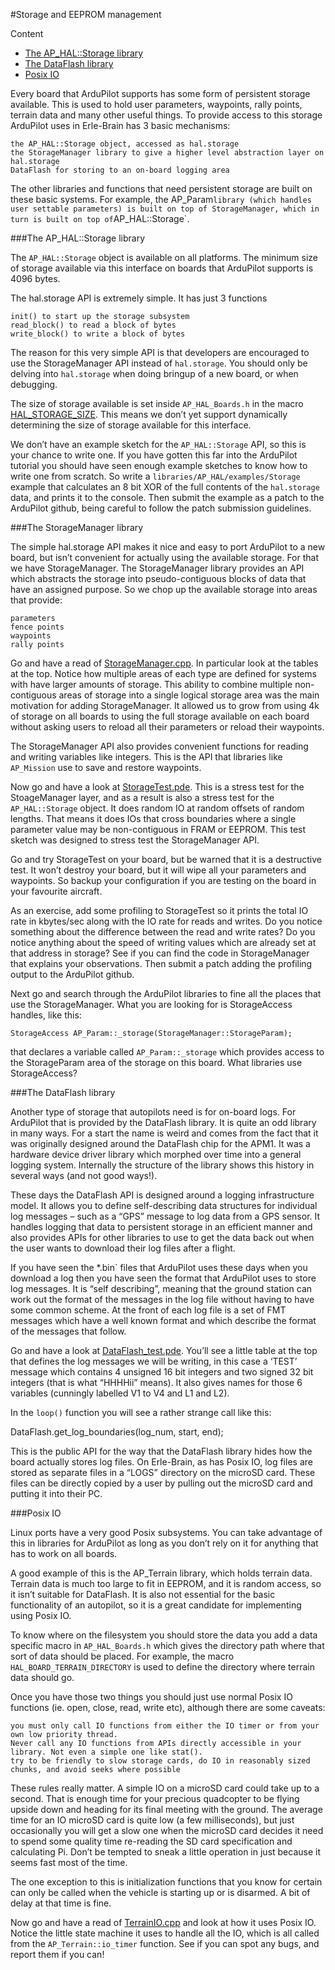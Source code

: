 #Storage and EEPROM management

Content
* [The AP_HAL::Storage library](#the-ap_hal::storage-library)
* [The DataFlash library](#the-dataflash-library)
* [Posix IO](#posix-io)

Every board that ArduPilot supports has some form of persistent storage available. This is used to hold user parameters, waypoints, rally points, terrain data and many other useful things. To provide access to this storage ArduPilot uses in Erle-Brain has 3 basic mechanisms:

    the AP_HAL::Storage object, accessed as hal.storage
    the StorageManager library to give a higher level abstraction layer on hal.storage
    DataFlash for storing to an on-board logging area

The other libraries and functions that need persistent storage are built on these basic systems. For example, the AP_Param` library (which handles user settable parameters) is built on top of StorageManager, which in turn is built on top of `AP_HAL::Storage`. 

###The AP_HAL::Storage library

The `AP_HAL::Storage` object is available on all platforms. The minimum size of storage available via this interface on boards that ArduPilot supports is 4096 bytes.

The hal.storage API is extremely simple. It has just 3 functions

    init() to start up the storage subsystem
    read_block() to read a block of bytes
    write_block() to write a block of bytes

The reason for this very simple API is that developers are encouraged to use the StorageManager API instead of `hal.storage`. You should only be delving into `hal.storage` when doing bringup of a new board, or when debugging.

The size of storage available is set inside `AP_HAL_Boards.h` in the macro [HAL_STORAGE_SIZE](https://github.com/erlerobot/ardupilot/blob/master/libraries/AP_HAL/AP_HAL_Boards.h#L182). This means we don’t yet support dynamically determining the size of storage available for this interface. 

We don’t have an example sketch for the `AP_HAL::Storage` API, so this is your chance to write one. If you have gotten this far into the ArduPilot tutorial you should have seen enough example sketches to know how to write one from scratch. So write a `libraries/AP_HAL/examples/Storage` example that calculates an 8 bit XOR of the full contents of the `hal.storage` data, and prints it to the console. Then submit the example as a patch to the ArduPilot github, being careful to follow the patch submission guidelines.


###The StorageManager library

The simple hal.storage API makes it nice and easy to port ArduPilot to a new board, but isn’t convenient for actually using the available storage. For that we have StorageManager. The StorageManager library provides an API which abstracts the storage into pseudo-contiguous blocks of data that have an assigned purpose. So we chop up the available storage into areas that provide:

    parameters
    fence points
    waypoints
    rally points

Go and have a read of [StorageManager.cpp](https://github.com/erlerobot/ardupilot/blob/master/libraries/StorageManager/StorageManager.cpp). In particular look at the tables at the top. Notice how multiple areas of each type are defined for systems with have larger amounts of storage. This ability to combine multiple non-contiguous areas of storage into a single logical storage area was the main motivation for adding StorageManager. It allowed us to grow from using 4k of storage on all boards to using the full storage available on each board without asking users to reload all their parameters or reload their waypoints.

The StorageManager API also provides convenient functions for reading and writing variables like integers. This is the API that libraries like `AP_Mission` use to save and restore waypoints.

Now go and have a look at [StorageTest.pde](https://github.com/erlerobot/ardupilot/tree/master/libraries/StorageManager/examples/StorageTest). This is a stress test for the StoageManager layer, and as a result is also a stress test for the `AP_HAL::Storage` object. It does random IO at random offsets of random lengths. That means it does IOs that cross boundaries where a single parameter value may be non-contiguous in FRAM or EEPROM. This test sketch was designed to stress test the StorageManager API.

Go and try StorageTest on your board, but be warned that it is a destructive test. It won’t destroy your board, but it will wipe all your parameters and waypoints. So backup your configuration if you are testing on the board in your favourite aircraft.

As an exercise, add some profiling to StorageTest so it prints the total IO rate in kbytes/sec along with the IO rate for reads and writes. Do you notice something about the difference between the read and write rates? Do you notice anything about the speed of writing values which are already set at that address in storage? See if you can find the code in StorageManager that explains your observations. Then submit a patch adding the profiling output to the ArduPilot github.

Next go and search through the ArduPilot libraries to fine all the places that use the StorageManager. What you are looking for is StorageAccess handles, like this:

    StorageAccess AP_Param::_storage(StorageManager::StorageParam);

that declares a variable called `AP_Param::_storage` which provides access to the StorageParam area of the storage on this board. What libraries use StorageAccess?

###The DataFlash library

Another type of storage that autopilots need is for on-board logs. For ArduPilot that is provided by the DataFlash library. It is quite an odd library in many ways. For a start the name is weird and comes from the fact that it was originally designed around the DataFlash chip for the APM1. It was a hardware device driver library which morphed over time into a general logging system. Internally the structure of the library shows this history in several ways (and not good ways!).

These days the DataFlash API is designed around a logging infrastructure model. It allows you to define self-describing data structures for individual log messages – such as a “GPS” message to log data from a GPS sensor. It handles logging that data to persistent storage in an efficient manner and also provides APIs for other libraries to use to get the data back out when the user wants to download their log files after a flight.

If you have seen the *.bin` files that ArduPilot uses these days when you download a log then you have seen the format that ArduPilot uses to store log messages. It is “self describing”, meaning that the ground station can work out the format of the messages in the log file without having to have some common scheme. At the front of each log file is a set of FMT messages which have a well known format and which describe the format of the messages that follow.

Go and have a look at [DataFlash_test.pde](https://github.com/erlerobot/ardupilot/blob/master/libraries/DataFlash/examples/DataFlash_test/DataFlash_test.pde). You’ll see a little table at the top that defines the log messages we will be writing, in this case a ‘TEST’ message which contains 4 unsigned 16 bit integers and two signed 32 bit integers (that is what “HHHHii” means). It also gives names for those 6 variables (cunningly labelled V1 to V4 and L1 and L2).

In the `loop()` function you will see a rather strange call like this:

 DataFlash.get_log_boundaries(log_num, start, end);

This is the public API for the way that the DataFlash library hides how the board actually stores log files. On Erle-Brain, as has Posix IO, log files are stored as separate files in a “LOGS” directory on the microSD card. These files can be directly copied by a user by pulling out the microSD card and putting it into their PC.

###Posix IO

Linux ports have a very good Posix subsystems. You can take advantage of this in libraries for ArduPilot as long as you don’t rely on it for anything that has to work on all boards.

A good example of this is the AP_Terrain library, which holds terrain data. Terrain data is much too large to fit in EEPROM, and it is random access, so it isn’t suitable for DataFlash. It is also not essential for the basic functionality of an autopilot, so it is a great candidate for implementing using Posix IO.

To know where on the filesystem you should store the data you add a data specific macro in `AP_HAL_Boards.h` which gives the directory path where that sort of data should be placed. For example, the macro `HAL_BOARD_TERRAIN_DIRECTORY` is used to define the directory where terrain data should go.

Once you have those two things you should just use normal Posix IO functions (ie. open, close, read, write etc), although there are some caveats:

    you must only call IO functions from either the IO timer or from your own low priority thread.
    Never call any IO functions from APIs directly accessible in your library. Not even a simple one like stat().
    try to be friendly to slow storage cards, do IO in reasonably sized chunks, and avoid seeks where possible

These rules really matter. A simple IO on a microSD card could take up to a second. That is enough time for your precious quadcopter to be flying upside down and heading for its final meeting with the ground. The average time for an IO microSD card is quite low (a few milliseconds), but just occasionally you will get a slow one when the microSD card decides it need to spend some quality time re-reading the SD card specification and calculating Pi. Don’t be tempted to sneak a little operation in just because it seems fast most of the time.

The one exception to this is initialization functions that you know for certain can only be called when the vehicle is starting up or is disarmed. A bit of delay at that time is fine.

Now go and have a read of [TerrainIO.cpp](https://github.com/erlerobot/ardupilot/blob/master/libraries/AP_Terrain/TerrainIO.cpp) and look at how it uses Posix IO. Notice the little state machine it uses to handle all the IO, which is all called from the `AP_Terrain::io_timer` function. See if you can spot any bugs, and report them if you can!

